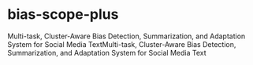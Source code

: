 # bias-scope-plus
Multi-task, Cluster-Aware Bias Detection, Summarization, and Adaptation System for Social Media TextMulti-task, Cluster-Aware Bias Detection, Summarization, and Adaptation System for Social Media Text
